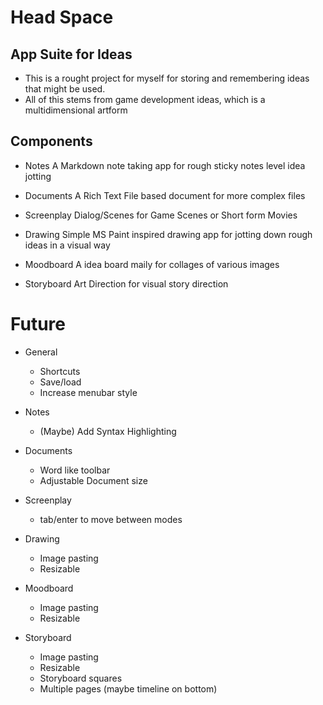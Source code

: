 # Head Space

## App Suite for Ideas

- This is a rought project for myself for storing and remembering ideas that might be used.
- All of this stems from game development ideas, which is a multidimensional artform

## Components
- Notes
A Markdown note taking app for rough sticky notes level idea jotting

- Documents
A Rich Text File based document for more complex files

- Screenplay
Dialog/Scenes for Game Scenes or Short form Movies

- Drawing
Simple MS Paint inspired drawing app for jotting down rough ideas in a visual way

- Moodboard
A idea board maily for collages of various images

- Storyboard
Art Direction for visual story direction

# Future
- General 
	- Shortcuts
	- Save/load
	- Increase menubar style

- Notes
	- (Maybe) Add Syntax Highlighting
	
- Documents
	- Word like toolbar
	- Adjustable Document size

- Screenplay
	- tab/enter to move between modes

- Drawing
	- Image pasting
	- Resizable

- Moodboard
	- Image pasting
	- Resizable

- Storyboard
	- Image pasting
	- Resizable
	- Storyboard squares
	- Multiple pages (maybe timeline on bottom)